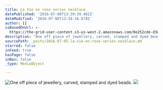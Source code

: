```yaml
---
title: La Vie en rose series necklace.
datePublished: '2016-07-08T13:39:39.462Z'
dateModified: '2016-07-08T12:34:16.678Z'
author: []
isBasedOnUrl: >-
  https://the-grid-user-content.s3-us-west-2.amazonaws.com/0e252cde-d3d7-467d-a91b-dd68de2fd5b6.jpg
description: 'One off piece of jewellery, carved, stamped and dyed beads.'
sourcePath: _posts/2016-07-05-la-vie-en-rose-series-necklace.md
starred: false
inFeed: true
hasPage: false
inNav: false
_type: MediaObject

---
```

![One off piece of jewellery, carved, stamped and dyed beads.](https://the-grid-user-content.s3-us-west-2.amazonaws.com/0e252cde-d3d7-467d-a91b-dd68de2fd5b6.jpg)
![](https://the-grid-user-content.s3-us-west-2.amazonaws.com/e6fbeecf-bab8-4e9e-8929-ed207effd24a.jpg)